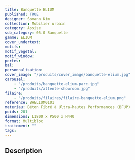 ```yaml
---
title: Banquette ELIUM
published: TRUE
designer: Sovann Kim
collection: Mobilier urbain
category: Assise
sub_category: 05.0 Banquette
gamme: ELIUM
cover_undertext:
motifs:
motif_vegetal:
motif_window:
portes:
bal:
personnalisation:
cover_image: "/produits/cover_image/banquette-elium.jpg"
carousel:
    - "/produits/banquette-elium-parc.jpg"
    - "/produits/attente-showroom.jpg"
filaire:
    - "/produits/filaires/filaire-banquette-elium.png"
reference: BAELIUM0101
materiau: Béton Fibré à Ultra-hautes Performances (BFUP)
poids: 201
dimensions: L1800 x P500 x H440
format: Multibloc
traitement: ""
tags:
---
```


## Description
